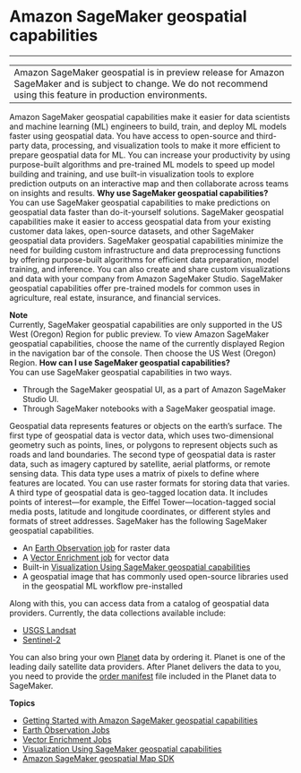 # Amazon SageMaker geospatial capabilities<a name="geospatial"></a>


****  

|  | 
| --- |
| Amazon SageMaker geospatial is in preview release for Amazon SageMaker and is subject to change\. We do not recommend using this feature in production environments\. | 

 Amazon SageMaker geospatial capabilities make it easier for data scientists and machine learning \(ML\) engineers to build, train, and deploy ML models faster using geospatial data\. You have access to open\-source and third\-party data, processing, and visualization tools to make it more efficient to prepare geospatial data for ML\. You can increase your productivity by using purpose\-built algorithms and pre\-trained ML models to speed up model building and training, and use built\-in visualization tools to explore prediction outputs on an interactive map and then collaborate across teams on insights and results\. 
<a name="why-use-geo"></a>
**Why use SageMaker geospatial capabilities?**  
You can use SageMaker geospatial capabilities to make predictions on geospatial data faster than do\-it\-yourself solutions\. SageMaker geospatial capabilities make it easier to access geospatial data from your existing customer data lakes, open\-source datasets, and other SageMaker geospatial data providers\. SageMaker geospatial capabilities minimize the need for building custom infrastructure and data preprocessing functions by offering purpose\-built algorithms for efficient data preparation, model training, and inference\. You can also create and share custom visualizations and data with your company from Amazon SageMaker Studio\. SageMaker geospatial capabilities offer pre\-trained models for common uses in agriculture, real estate, insurance, and financial services\.

**Note**  
Currently, SageMaker geospatial capabilities are only supported in the US West \(Oregon\) Region for public preview\. To view Amazon SageMaker geospatial capabilities, choose the name of the currently displayed Region in the navigation bar of the console\. Then choose the US West \(Oregon\) Region\.
<a name="how-use-geo"></a>
**How can I use SageMaker geospatial capabilities?**  
You can use SageMaker geospatial capabilities in two ways\.
+ Through the SageMaker geospatial UI, as a part of Amazon SageMaker Studio UI\.
+ Through SageMaker notebooks with a SageMaker geospatial image\.

Geospatial data represents features or objects on the earth’s surface\. The first type of geospatial data is vector data, which uses two\-dimensional geometry such as points, lines, or polygons to represent objects such as roads and land boundaries\. The second type of geospatial data is raster data, such as imagery captured by satellite, aerial platforms, or remote sensing data\. This data type uses a matrix of pixels to define where features are located\. You can use raster formats for storing data that varies\. A third type of geospatial data is geo\-tagged location data\. It includes points of interest—for example, the Eiffel Tower—location\-tagged social media posts, latitude and longitude coordinates, or different styles and formats of street addresses\. SageMaker has the following SageMaker geospatial capabilities\.
+ An [Earth Observation job](https://docs.aws.amazon.com/sagemaker/latest/dg/geospatial-eoj.html) for raster data
+ A [Vector Enrichment job](https://docs.aws.amazon.com/sagemaker/latest/dg/geospatial-vej.html) for vector data
+ Built\-in [Visualization Using SageMaker geospatial capabilities](https://docs.aws.amazon.com/sagemaker/latest/dg/geospatial-visualize.html)
+ A geospatial image that has commonly used open\-source libraries used in the geospatial ML workflow pre\-installed

Along with this, you can access data from a catalog of geospatial data providers\. Currently, the data collections available include: 
+ [ USGS Landsat](https://www.usgs.gov/centers/eros/data-citation?qt-science_support_page_related_con=0#qt-science_support_page_related_con)
+ [Sentinel\-2](https://sentinel.esa.int/web/sentinel/missions/sentinel-2)

You can also bring your own [Planet](https://www.planet.com/) data by ordering it\. Planet is one of the leading daily satellite data providers\. After Planet delivers the data to you, you need to provide the [order manifest](https://developers.planet.com/apis/orders/delivery/) file included in the Planet data to SageMaker\.

**Topics**
+ [Getting Started with Amazon SageMaker geospatial capabilities](geospatial-getting-started.md)
+ [Earth Observation Jobs](geospatial-eoj.md)
+ [Vector Enrichment Jobs](geospatial-vej.md)
+ [Visualization Using SageMaker geospatial capabilities](geospatial-visualize.md)
+ [Amazon SageMaker geospatial Map SDK](geospatial-notebook-sdk.md)